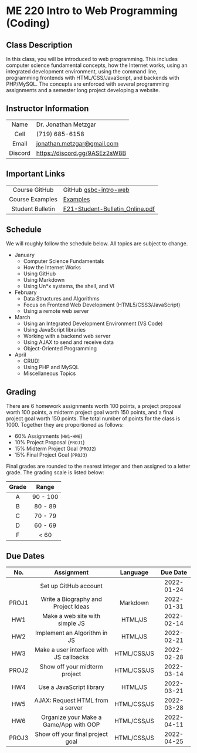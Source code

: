 # ME 220 Intro to Web Programming (Coding)

## Class Description

In this class, you will be introduced to web programming. This includes computer science fundamental concepts, how the Internet works, using an integrated development environment, using the command line, programming frontends with HTML/CSS/JavaScript, and backends with PHP/MySQL. The concepts are enforced with several programming assignments and a semester long project developing a website.

## Instructor Information

|         |                               |
| :-----: | :---------------------------- |
|  Name   | Dr. Jonathan Metzgar          |
|  Cell   | (719) 685-6158                |
|  Email  | jonathan.metzgar@gmail.com    |
| Discord | https://discord.gg/9ASEz2sW8B |

## Important Links

|                  |                                   |
| :--------------: | :-------------------------------- |
|  Course GitHub   | GitHub [gsbc-intro-web]           |
| Course Examples  | [Examples]                        |
| Student Bulletin | [F21-Student-Bulletin_Online.pdf] |

## Schedule

We will roughly follow the schedule below. All topics are subject to change.

* January
  * Computer Science Fundamentals
  * How the Internet Works
  * Using GitHub
  * Using Markdown
  * Using Un*x systems, the shell, and VI
* February
  * Data Structures and Algorithms
  * Focus on Frontend Web Development (HTML5/CSS3/JavaScript)
  * Using a remote web server
* March
  * Using an Integrated Development Environment (VS Code)
  * Using JavaScript libraries
  * Working with a backend web server
  * Using AJAX to send and receive data
  * Object-Oriented Programming
* April
  * CRUD!
  * Using PHP and MySQL
  * Miscellaneous Topics

## Grading

There are 6 homework assignments worth 100 points, a project proposal worth 100 points, a midterm project goal worth 150 points, and a final project goal worth 150 points. The total number of points for the class is 1000. Together they are proportioned as follows:

* 60% Assignments (`HW1`-`HW6`)
* 10% Project Proposal (`PROJ1`)
* 15% Midterm Project Goal (`PROJ2`)
* 15% Final Project Goal (`PROJ3`)

Final grades are rounded to the nearest integer and then assigned to a letter grade. The grading scale is listed below:

| Grade |  Range   |
| :---: | :------: |
|   A   | 90 - 100 |
|   B   | 80 - 89  |
|   C   | 70 - 79  |
|   D   | 60 - 69  |
|   F   |   < 60   |

## Due Dates

|  No.  |               Assignment                |  Language   |  Due Date  |
| :---: | :-------------------------------------: | :---------: | :--------: |
|       |          Set up GitHub account          |             | 2022-01-24 |
| PROJ1 |   Write a Biography and Project Ideas   |  Markdown   | 2022-01-31 |
|  HW1  |     Make a web site with simple JS      |   HTML/JS   | 2022-02-14 |
|  HW2  |      Implement an Algorithm in JS       |   HTML/JS   | 2022-02-21 |
|  HW3  | Make a user interface with JS callbacks | HTML/CSS/JS | 2022-02-28 |
| PROJ2 |      Show off your midterm project      | HTML/CSS/JS | 2022-03-14 |
|  HW4  |        Use a JavaScript library         |   HTML/JS   | 2022-03-21 |
|  HW5  |    AJAX: Request HTML from a server     | HTML/CSS/JS | 2022-03-28 |
|  HW6  | Organize your Make a Game/App with OOP  | HTML/CSS/JS | 2022-04-11 |
| PROJ3 |    Show off your final project goal     | HTML/CSS/JS | 2022-04-25 |

<!-- ## Semester Project

You have a major semester assignment to create a website using GitHub Pages. You will define two major goals for your semester assignment and discuss this in your first assignment. The goals should be Specific, Measurable, Achievable, Realistic, and Timely (SMART). You should also describe and cite two websites that you find particularly interesting (i.e. you want to know how they work). To be perfectly clear, whatever comes in your mind initially is probably too ambitious and needs to be broken down. We will discuss this in class further.

To accomplish, you should apply the Rule of the Loop (Schell, 2020, **The Art of Game Design**):

> *The more times you test and improve your design, the better your game/app/etc. will be.*
> To help you, answer these two questions:
> * How can I make every loop count?
> * How can I loop as fast as possible? -->

<!-- Links -->
[F21-Student-Bulletin_Online.pdf]: https://gsbc.edu/wp-content/uploads/2021/11/F21-Student-Bulletin_Online.pdf
[gsbc-intro-web]: https://github.com/microwerx/gsbc-intro-web
[Examples]: https://microwerx.github.io/gsbc-intro-web/
